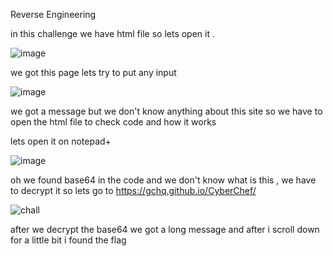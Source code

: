 Reverse Engineering


in this challenge we have html file so lets open it .

![image](https://github.com/Muh4nnad/UJ-WRITEUP/assets/150369756/b7605fe6-a6e6-4b74-bdbd-ba98313ab0df)

we got this page lets try to put any input 

![image](https://github.com/Muh4nnad/UJ-WRITEUP/assets/150369756/298a2728-6730-4683-9a8c-37f6f6971907)

we got a message but we don't know anything about this site so we have to open the html file to check code and how it works

lets open it on notepad+

![image](https://github.com/Muh4nnad/UJ-WRITEUP/assets/150369756/bf6810e2-e163-4c64-83d7-7b1c9ebd5624)

oh we found base64 in the code and we don't know what is this , we have to decrypt it so lets go to https://gchq.github.io/CyberChef/

![chall](https://github.com/Muh4nnad/UJ-WRITEUP/assets/150369756/031fb410-7832-406f-b7ff-1e6ca8e855d4)


after we decrypt the base64 we got a long message and after i scroll down for a little bit i found the flag
